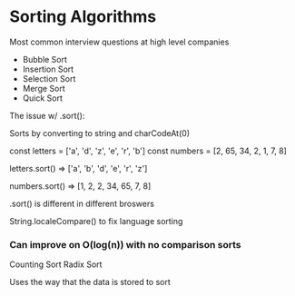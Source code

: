 # Sorting Algorithms

Most common interview questions at high level companies

- Bubble Sort
- Insertion Sort
- Selection Sort
- Merge Sort
- Quick Sort

The issue w/ .sort():

Sorts by converting to string and charCodeAt(0)

const letters = ['a', 'd', 'z', 'e', 'r', 'b']
const numbers = [2, 65, 34, 2, 1, 7, 8]

letters.sort() => ['a', 'b', 'd', 'e', 'r', 'z']

numbers.sort() => [1, 2, 2, 34, 65, 7, 8]

.sort() is different in different broswers

String.localeCompare() to fix language sorting


### Can improve on O(log(n)) with no comparison sorts

Counting Sort
Radix Sort

Uses the way that the data is stored to sort